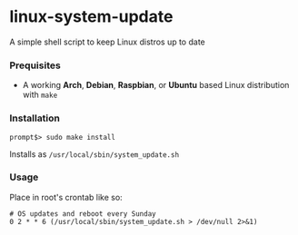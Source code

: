 # linux-system-update
A simple shell script to keep Linux distros up to date

### Prequisites
* A working **Arch**, **Debian**, **Raspbian**, or **Ubuntu** based Linux distribution with `make`

### Installation
```
prompt$> sudo make install
```
Installs as `/usr/local/sbin/system_update.sh`

### Usage
Place in root's crontab like so:
```
# OS updates and reboot every Sunday
0 2 * * 6 (/usr/local/sbin/system_update.sh > /dev/null 2>&1)
```
